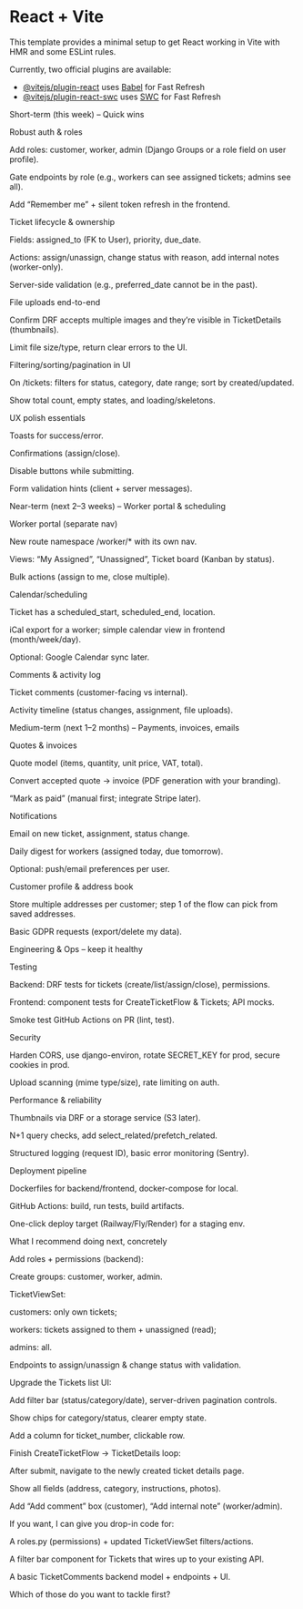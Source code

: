 # React + Vite

This template provides a minimal setup to get React working in Vite with HMR and some ESLint rules.

Currently, two official plugins are available:

- [@vitejs/plugin-react](https://github.com/vitejs/vite-plugin-react/blob/main/packages/plugin-react/README.md) uses [Babel](https://babeljs.io/) for Fast Refresh
- [@vitejs/plugin-react-swc](https://github.com/vitejs/vite-plugin-react-swc) uses [SWC](https://swc.rs/) for Fast Refresh

Short-term (this week) – Quick wins

Robust auth & roles

Add roles: customer, worker, admin (Django Groups or a role field on user profile).

Gate endpoints by role (e.g., workers can see assigned tickets; admins see all).

Add “Remember me” + silent token refresh in the frontend.

Ticket lifecycle & ownership

Fields: assigned_to (FK to User), priority, due_date.

Actions: assign/unassign, change status with reason, add internal notes (worker-only).

Server-side validation (e.g., preferred_date cannot be in the past).

File uploads end-to-end

Confirm DRF accepts multiple images and they’re visible in TicketDetails (thumbnails).

Limit file size/type, return clear errors to the UI.

Filtering/sorting/pagination in UI

On /tickets: filters for status, category, date range; sort by created/updated.

Show total count, empty states, and loading/skeletons.

UX polish essentials

Toasts for success/error.

Confirmations (assign/close).

Disable buttons while submitting.

Form validation hints (client + server messages).

Near-term (next 2–3 weeks) – Worker portal & scheduling

Worker portal (separate nav)

New route namespace /worker/\* with its own nav.

Views: “My Assigned”, “Unassigned”, Ticket board (Kanban by status).

Bulk actions (assign to me, close multiple).

Calendar/scheduling

Ticket has a scheduled_start, scheduled_end, location.

iCal export for a worker; simple calendar view in frontend (month/week/day).

Optional: Google Calendar sync later.

Comments & activity log

Ticket comments (customer-facing vs internal).

Activity timeline (status changes, assignment, file uploads).

Medium-term (next 1–2 months) – Payments, invoices, emails

Quotes & invoices

Quote model (items, quantity, unit price, VAT, total).

Convert accepted quote → invoice (PDF generation with your branding).

“Mark as paid” (manual first; integrate Stripe later).

Notifications

Email on new ticket, assignment, status change.

Daily digest for workers (assigned today, due tomorrow).

Optional: push/email preferences per user.

Customer profile & address book

Store multiple addresses per customer; step 1 of the flow can pick from saved addresses.

Basic GDPR requests (export/delete my data).

Engineering & Ops – keep it healthy

Testing

Backend: DRF tests for tickets (create/list/assign/close), permissions.

Frontend: component tests for CreateTicketFlow & Tickets; API mocks.

Smoke test GitHub Actions on PR (lint, test).

Security

Harden CORS, use django-environ, rotate SECRET_KEY for prod, secure cookies in prod.

Upload scanning (mime type/size), rate limiting on auth.

Performance & reliability

Thumbnails via DRF or a storage service (S3 later).

N+1 query checks, add select_related/prefetch_related.

Structured logging (request ID), basic error monitoring (Sentry).

Deployment pipeline

Dockerfiles for backend/frontend, docker-compose for local.

GitHub Actions: build, run tests, build artifacts.

One-click deploy target (Railway/Fly/Render) for a staging env.

What I recommend doing next, concretely

Add roles + permissions (backend):

Create groups: customer, worker, admin.

TicketViewSet:

customers: only own tickets;

workers: tickets assigned to them + unassigned (read);

admins: all.

Endpoints to assign/unassign & change status with validation.

Upgrade the Tickets list UI:

Add filter bar (status/category/date), server-driven pagination controls.

Show chips for category/status, clearer empty state.

Add a column for ticket_number, clickable row.

Finish CreateTicketFlow → TicketDetails loop:

After submit, navigate to the newly created ticket details page.

Show all fields (address, category, instructions, photos).

Add “Add comment” box (customer), “Add internal note” (worker/admin).

If you want, I can give you drop-in code for:

A roles.py (permissions) + updated TicketViewSet filters/actions.

A filter bar component for Tickets that wires up to your existing API.

A basic TicketComments backend model + endpoints + UI.

Which of those do you want to tackle first?
